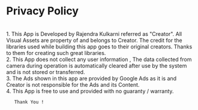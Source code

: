 <!DOCTYPE html>
<html>

<body>

<h1>Privacy Policy</h1>
<p><br> 1. This App is Developed by Rajendra Kulkarni referred as "Creator". All Visual Assets are property of and belongs to Creator. The credit for the libraries used while building this app goes to their original creators. Thanks to them for creating such great libraries.
    <br>2. This App does not collect any user information , The data collected from camera during operation is automatically cleared after use by the system and is not stored or transferred.
      <br>   3. The Ads shown in this app are provided by Google Ads as it is and Creator is not responsible for the Ads and its Content.
       <br>  4. This App is free to use and provided with no guaranty / warranty.
        
       Thank You !

</body>
</html>
